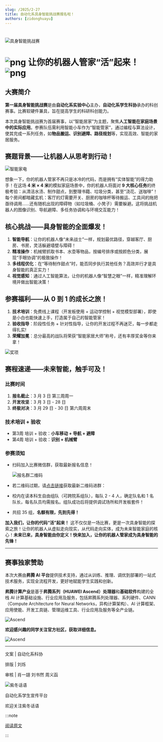 ```yaml
---
slug: /2025/2-27
title: 自动化系具身智能挑战赛报名啦！
authors: [zidonghuayu]
---
```


#

![具身智能挑战赛](1.png)

# ![png](2.png) 让你的机器人管家“活”起来！![png](2.png)

## 大赛简介

**第一届具身智能挑战赛**是由**自动化系实验中心**主办，**自动化系学生科协**承办的科创赛事。比赛软硬件兼具，旨在提高学生的科研科创能力。

本次具身智能挑战赛为首届赛事，以“智能居家”为主题，聚焦**人工智能在家庭场景中的实际应用**。参赛队伍需利用智能小车作为“智能管家”，通过编程与算法设计，使其完成一系列任务，如**物品搬运、识别避障、路径规划**等，实现高效、智能的家居服务。

<!-- truncate -->

## 赛题背景——让机器人从思考到行动！

![智能家电](3.jpeg)

想象一下，你的机器人管家不再只是冰冷的代码，而是拥有“实体智能”的得力助手！在这场 **4 米 × 4 米**的模拟家庭场景中，你的机器人将面对 **9 大核心任务**的终极考验：从清洁水渍、制作甜点，到整理书籍、垃圾分类，甚至“浇花、送咖啡”！每个房间都暗藏玄机：客厅的灯需要开关、厨房的咖啡杯等待搬运、工具间的拖把亟待调用……还有随机出现的障碍物（如垃圾桶、小凳子）需要躲避。这将挑战机器人的图像识别、导航避障、多任务协调和与环境交互能力！

## 核心挑战——具身智能的全面爆发！

1. **智能导航**：让你的机器人像“未来战士”一样，规划最优路径，穿越客厅、厨房、书房，灵活躲避墙壁与障碍！
2. **精准操作**：机械臂抓取书本、水壶等物品，按编号排序或按颜色分类，展现“手眼协调”的极致操作！
3. **多线程优化**：在“等待制作甜点”时，能否同步执行其他任务？高效并行才是具身智能的真正实力！
4. **视觉感知**：通过人工智能算法，让你的机器人像“智慧之眼”一样，精准理解环境并做出智能决策！

## 参赛福利——从 0 到 1 的成长之旅！

1. **技术培训**：免费线上课程（开发板使用 + 运动学控制 + 视觉模型部署），即使是小白也能快速上手，打造属于自己的智能管家！
2. **验收指导**：阶段性任务 + 针对性指导，让你的开发过程不再迷茫，每一步都走得扎实!
3. **荣耀加冕**：总分最高的战队将荣获“智能家居大师”称号，还有丰厚奖金等你来拿！

![奖项](4.png)

## 赛程速递——未来智能，触手可及！

### 比赛时间

1. **报名截止**：3 月 3 日 第三周周一
2. **开发攻坚**：3 月 3 日 - 28 日
3. **终极对决**：3 月 29 日 - 30 日 第六周周末

### 技术培训 + 验收

- 第3周 培训 + 验收：**小车移动 + 导航 + 避障**
- 第4周 培训 + 验收：**识别 + 机械臂**

### 参赛须知

- 扫码加入比赛微信群，获取最新报名信息！

    ![报名群二维码](5.png)

- 若二维码过期，请[点击链接](https://cloud.tsinghua.edu.cn/d/4abf010edfd947fbb140/)获取最新二维码进群：

- 校内在读本科生自由组队（可跨院系组队），每队 2 - 4 人，确定队名和 1 名队长，每名队员均需报名。组队成功后将提供调试场所和开发板套件！

- 共招 35 组，**名额有限，先到先得！**

**加入我们，让你的代码“活”起来！** 这不仅仅是一场比赛，更是一次具身智能的探索之旅！让你的机器人从虚拟走向现实，从代码走向实体，成为未来智能家庭的核心！**未来已来，具身智能由你定义！快来加入，让你的机器人管家成为具身智能的先锋！**

---

## 赛事独家赞助

本次大赛由**昇腾 AI 平台**提供技术支持，通过从训练、推理、调优到部署的一站式技术服务，实现全流程开发，更好地赋能学生实践和创新。

**昇腾计算产业**是基于**昇腾系列（HUAWEI Ascend）处理器**和**基础软件**构建的全栈 AI 计算基础设施、行业应用及服务，包括昇腾系列处理器、系列硬件、CANN（Compute Architecture for Neural Networks，异构计算架构）、AI 计算框架、应用使能、开发工具链、管理运维工具、行业应用及服务等全产业链。

![Ascend](6.png)

**欢迎感兴趣的同学关注官方社区，获取详细信息。**

![Ascend](7.png)

---

文案 | 自动化系科协

排版 | 刘烁

审核 | 肖一翃 刘书然 周义函

![紫冬话语](../../../static/img/zidonghuayuQRCode.png)

自动化系学生宣传平台

欢迎关注紫冬话语

:::note

[阅读原文](https://mp.weixin.qq.com/s/XS3RWjzcMLvoIkkhs8r35Q)

:::
